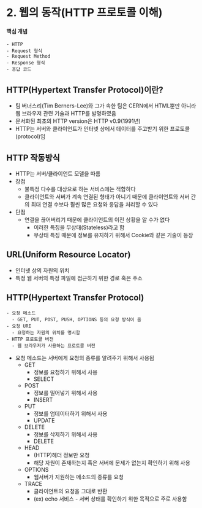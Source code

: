 # 2. 웹의 동작(HTTP 프로토콜 이해)
#### 핵심 개념
```
- HTTP
- Request 형식
- Request Method
- Response 형식
- 응답 코드
```

## HTTP(Hypertext Transfer Protocol)이란?
- 팀 버너스리(Tim Berners-Lee)와 그가 속한 팀은 CERN에서 HTML뿐만 아니라 웹 브라우저 관련 기술과 HTTP를 발명하였음
- 문서화된 최초의 HTTP version은 HTTP v0.9(1991년)
- HTTP는 서버와 클라이언트가 인터넷 상에서 데이터를 주고받기 위한 프로토콜(protocol)임

## HTTP 작동방식
- HTTP는 서버/클라이언트 모델을 따름
- 장점
  - 불특정 다수를 대상으로 하는 서비스에는 적합하다
  - 클라이언트와 서버가 계속 연결된 형태가 아니기 때문에 클라이언트와 서버 간의 최대 연결 수보다 훨씬 많은 요청와 응답을 처리할 수 있다
- 단점
  - 연결을 끊어버리기 때문에 클라이언트의 이전 상황을 알 수가 없다
    - 이러한 특징을 무상태(Stateless)라고 함
    - 무상태 특징 때문에 정보를 유지하기 위해서 Cookie와 같은 기술이 등장

## URL(Uniform Resource Locator)
- 인터넷 상의 자원의 위치
- 특정 웹 서버의 특정 파일에 접근하기 위한 경로 혹은 주소

## HTTP(Hypertext Transfer Protocol)
```
- 요청 메소드
  - GET, PUT, POST, PUSH, OPTIONS 등의 요청 방식이 옴
- 요청 URI
  - 요청하는 자원의 위치를 명시함
- HTTP 프로토콜 버전
  - 웹 브라우저가 사용하는 프로토콜 버전
```
- 요청 메소드는 서버에게 요청의 종류를 알려주기 위해서 사용됨
  - GET
    - 정보를 요청하기 위해서 사용
    - SELECT
  - POST
    - 정보를 밀어넣기 위해서 사용
    - INSERT
  - PUT
    - 정보를 업데이터하기 위해서 사용
    - UPDATE
  - DELETE
    - 정보를 삭제하기 위해서 사용
    - DELETE
  - HEAD
    - (HTTP)헤더 정보만 요청
    - 해당 자원이 존재하는지 혹은 서버에 문제가 없는지 확인하기 위해 사용
  - OPTIONS
    - 웹서버가 지원하는 메소드의 종류를 요청
  - TRACE
    - 클라이언트의 요청을 그대로 반환
    - (ex) echo 서비스 - 서버 상태를 확인하기 위한 목적으로 주로 사용함

